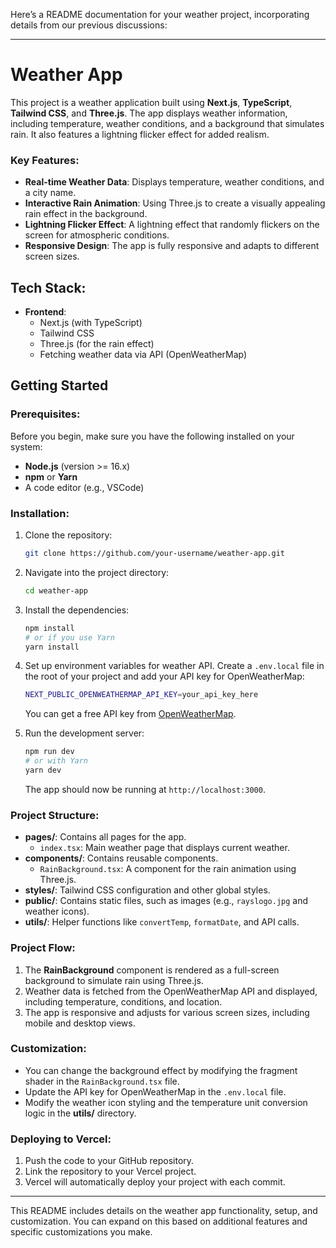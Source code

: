 Here’s a README documentation for your weather project, incorporating details from our previous discussions:

---

# Weather App

This project is a weather application built using **Next.js**, **TypeScript**, **Tailwind CSS**, and **Three.js**. The app displays weather information, including temperature, weather conditions, and a background that simulates rain. It also features a lightning flicker effect for added realism.

### Key Features:
- **Real-time Weather Data**: Displays temperature, weather conditions, and a city name.
- **Interactive Rain Animation**: Using Three.js to create a visually appealing rain effect in the background.
- **Lightning Flicker Effect**: A lightning effect that randomly flickers on the screen for atmospheric conditions.
- **Responsive Design**: The app is fully responsive and adapts to different screen sizes.

## Tech Stack:
- **Frontend**: 
  - Next.js (with TypeScript)
  - Tailwind CSS
  - Three.js (for the rain effect)
  - Fetching weather data via API (OpenWeatherMap)

## Getting Started

### Prerequisites:
Before you begin, make sure you have the following installed on your system:
- **Node.js** (version >= 16.x)
- **npm** or **Yarn**
- A code editor (e.g., VSCode)

### Installation:

1. Clone the repository:

   ```bash
   git clone https://github.com/your-username/weather-app.git
   ```

2. Navigate into the project directory:

   ```bash
   cd weather-app
   ```

3. Install the dependencies:

   ```bash
   npm install
   # or if you use Yarn
   yarn install
   ```

4. Set up environment variables for weather API. Create a `.env.local` file in the root of your project and add your API key for OpenWeatherMap:

   ```bash
   NEXT_PUBLIC_OPENWEATHERMAP_API_KEY=your_api_key_here
   ```

   You can get a free API key from [OpenWeatherMap](https://openweathermap.org/).

5. Run the development server:

   ```bash
   npm run dev
   # or with Yarn
   yarn dev
   ```

   The app should now be running at `http://localhost:3000`.

### Project Structure:

- **pages/**: Contains all pages for the app.
  - `index.tsx`: Main weather page that displays current weather.
- **components/**: Contains reusable components.
  - `RainBackground.tsx`: A component for the rain animation using Three.js.
- **styles/**: Tailwind CSS configuration and other global styles.
- **public/**: Contains static files, such as images (e.g., `rayslogo.jpg` and weather icons).
- **utils/**: Helper functions like `convertTemp`, `formatDate`, and API calls.


### Project Flow:
1. The **RainBackground** component is rendered as a full-screen background to simulate rain using Three.js.
2. Weather data is fetched from the OpenWeatherMap API and displayed, including temperature, conditions, and location.
3. The app is responsive and adjusts for various screen sizes, including mobile and desktop views.

### Customization:
- You can change the background effect by modifying the fragment shader in the `RainBackground.tsx` file.
- Update the API key for OpenWeatherMap in the `.env.local` file.
- Modify the weather icon styling and the temperature unit conversion logic in the **utils/** directory.

### Deploying to Vercel:
1. Push the code to your GitHub repository.
2. Link the repository to your Vercel project.
3. Vercel will automatically deploy your project with each commit.

---

This README includes details on the weather app functionality, setup, and customization. You can expand on this based on additional features and specific customizations you make.
